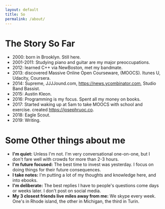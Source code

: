 ```yaml
---
layout: default
title: So
permalink: /about/
---
```


# The Story So Far 
- 2000: born in Brooklyn. Still here.
- 2001-2011: Studying piano and guitar are my major preoccupations.
- 2012: learned C++ via NewBoston, met my bandmate.
- 2013: discovered Massive Online Open Courseware, (MOOCS). Itunes U, Udacity, Coursera. 
- 2014: Supreme, JJJJound.com, https://news.ycombinator.com, Studio Band Bassist.
- 2015: Austin Kleon. 
- 2016: Programming is my focus. Spent all my money on books.
- 2017: Started waking up at 5am to take MOOCS with school and exercise. created https://josephruoc.co.
- 2018: Eagle Scout.
- 2019: Writing.

# Some Other things about me
- <b>I'm quiet:</b> Unless I'm not. I'm very conversational one-on-one, but I don't fare well with crowds for more than 2-3 hours. 
- <b>I'm future focused:</b> The best time to invest was yesterday. I focus on doing things for their future consequences. 
- <b>I take notes:</b> I'm putting a lot of my thoughts and knowledge here, and into ebooks. 
- <b>I'm deliberate:</b> The best replies I have to people's questions come days or weeks later. I don't post on social media. 
- <b>My 3 closest friends live miles away from me:</b> We skype every week. One's in Rhode island, the other in Michigan, the third in Turin. 

